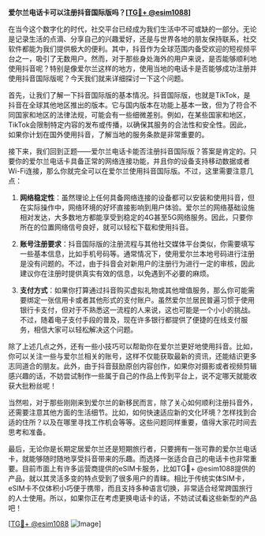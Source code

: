 **爱尔兰电话卡可以注册抖音国际版吗？[[TG💪+ @esim1088](https://t.me/s/esim1088)]**

在当今这个数字化的时代，社交平台已经成为我们生活中不可或缺的一部分。无论是记录生活的点滴、分享自己的兴趣爱好，还是与世界各地的朋友保持联系，社交软件都能为我们提供极大的便利。其中，抖音作为全球范围内备受欢迎的短视频平台之一，吸引了无数用户。然而，对于那些身处海外的用户来说，是否能够顺利地使用抖音呢？特别是像爱尔兰这样的地方，使用当地的电话卡是否能够成功注册并使用抖音国际版呢？今天我们就来详细探讨一下这个问题。

首先，让我们了解一下抖音国际版的基本情况。抖音国际版，也就是TikTok，是抖音在全球其他地区推出的版本。它与国内版本在功能上基本一致，但为了符合不同国家和地区的法律法规，可能会有一些细微差别。例如，在某些国家和地区，TikTok会限制特定内容的发布或传播，以确保其服务的合法性和安全性。因此，如果你计划在国外使用抖音，了解当地的服务条款是非常重要的。

接下来，我们回到正题——爱尔兰电话卡能否注册抖音国际版？答案是肯定的。只要你的爱尔兰电话卡具备正常的网络连接功能，并且你的设备支持移动数据或者Wi-Fi连接，那么你就完全可以在爱尔兰使用抖音国际版。不过，这里需要注意几点：

1. **网络稳定性**：虽然理论上任何具备网络连接的设备都可以安装和使用抖音，但在实际操作中，网络环境的好坏直接影响到用户体验。爱尔兰的网络基础设施相对发达，大多数地方都能享受到稳定的4G甚至5G网络服务。因此，只要你所在的位置网络信号良好，就可以轻松下载和使用抖音。

2. **账号注册要求**：抖音国际版的注册流程与其他社交媒体平台类似，你需要填写一些基本信息，比如手机号码等。通常情况下，使用爱尔兰本地号码进行注册是没有问题的。不过，由于抖音会对新用户的注册行为进行一定的审核，因此建议你在注册时提供真实有效的信息，以免遇到不必要的麻烦。

3. **支付方式**：如果你打算通过抖音购买虚拟礼物或其他增值服务，那么你可能需要绑定一张信用卡或者其他形式的支付账户。虽然爱尔兰居民普遍习惯于使用银行卡支付，但对于不熟悉这一流程的人来说，这也可能是一个小小的挑战。不过，随着电子支付手段的普及，现在许多银行都提供了便捷的在线支付服务，相信大家可以轻松解决这个问题。

除了上述几点之外，还有一些小技巧可以帮助你在爱尔兰更好地使用抖音。比如，你可以关注一些与爱尔兰相关的账号，这样不仅能获取最新的资讯，还能结识更多志同道合的朋友。此外，由于抖音鼓励原创内容创作，如果你对摄影或者视频剪辑感兴趣的话，不妨尝试制作一些属于自己的作品上传到平台上，说不定哪天就能收获大批粉丝呢！

当然啦，对于那些刚刚来到爱尔兰的新移民而言，除了关心如何顺利注册抖音外，还需要注意其他方面的生活细节。比如，如何快速适应新的文化环境？怎样找到合适的住所？以及在哪里寻找工作机会等等。这些问题同样重要，值得大家花时间去思考和准备。

最后，无论你是长期定居爱尔兰还是短期旅行者，只要拥有一张可靠的爱尔兰电话卡，就能够随时随地享受抖音带来的乐趣。而选择一张适合自己的电话卡也非常重要。目前市面上有许多运营商提供的eSIM卡服务，比如TG💪+ @esim1088提供的产品，就以其灵活多变的特点受到了很多用户的青睐。相比于传统实体SIM卡，eSIM卡不仅体积小巧便于携带，而且支持多种语言切换，非常适合经常跨国旅行的人士使用。所以，如果你正在考虑更换电话卡的话，不妨试试看这些新型的产品吧！

[[TG💪+ @esim1088](https://t.me/s/esim1088) ![Image](https://i.postimg.cc/4NQfJmqS/Snipaste-2025-05-13-00-14-12.png)]